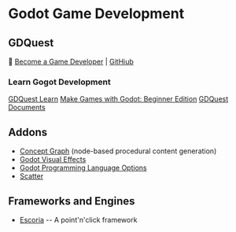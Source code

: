 # Godot Game Development

## GDQuest

:link: [Become a Game Developer](https://www.gdquest.com/) | [GitHiub](https://github.com/GDQuest)

### Learn Gogot Development

[GDQuest Learn](https://gdquest.mavenseed.com/p/home)
[Make Games with Godot: Beginner Edition](https://www.gdquest.com/docs/guides/learn-godot/beginner/)
[GDQuest Documents](https://www.gdquest.com/docs/)

## Addons

- [Concept Graph](https://github.com/HungryProton/concept_graph) (node-based procedural content generation)
- [Godot Visual Effects](https://github.com/GDQuest/godot-visual-effects)
- [Godot Programming Language Options](https://gamefromscratch.com/godot-programming-language-options/)
- [Scatter](https://github.com/HungryProton/scatter)

## Frameworks and Engines

- [Escoria](https://godotengine.org/article/our-point-click-framework-finally-out) -- A point'n'click framework
